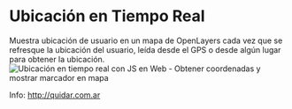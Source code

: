 # Ubicación en Tiempo Real
Muestra ubicación de usuario en un mapa de OpenLayers cada vez que se refresque la ubicación del usuario, leída desde el GPS o desde algún lugar para obtener la ubicación.
![Ubicación en tiempo real con JS en Web - Obtener coordenadas y mostrar marcador en mapa](https://parzibyte.me/blog/wp-content/uploads/2021/08/Mostrar-ubicacion-de-usuario-en-mapa-usando-JavaScript-GPS-y-OpenLayers.png)

Info: http://quidar.com.ar 
